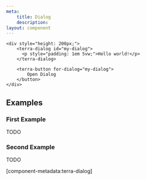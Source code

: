 ```yaml
---
meta:
    title: Dialog
    description:
layout: component
---
```


```html:preview
<div style="height: 200px;">
    <terra-dialog id="my-dialog">
      <p style="padding: 1em 5vw;">Hello world!</p>
    </terra-dialog>

    <terra-button for-dialog="my-dialog">
        Open Dialog
    </button>
</div>
```

## Examples

### First Example

TODO

### Second Example

TODO

[component-metadata:terra-dialog]
